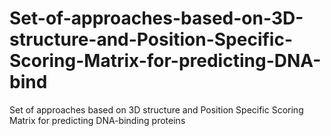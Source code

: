 # Set-of-approaches-based-on-3D-structure-and-Position-Specific-Scoring-Matrix-for-predicting-DNA-bind
Set of approaches based on 3D structure and Position Specific Scoring Matrix for predicting DNA-binding proteins
